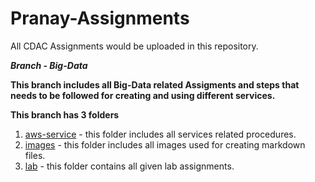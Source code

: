 # Pranay-Assignments
All CDAC Assignments would be uploaded in this repository.

***Branch - Big-Data***

**This branch includes all Big-Data related Assigments and steps that needs to be followed for creating and using different services.**

**This branch has 3 folders**
1. [aws-service](https://github.com/prem1204/Pranay-Assignments/blob/Big-Data/aws-services) - this folder includes all services related procedures.
2. [images](https://github.com/prem1204/Pranay-Assignments/blob/Big-Data/images) - this folder includes all images used for creating markdown files.
3. [lab](https://github.com/prem1204/Pranay-Assignments/blob/Big-Data/lab) - this folder contains all given lab assignments.
